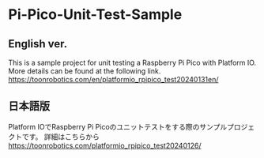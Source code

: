 # Pi-Pico-Unit-Test-Sample

## English ver.

This is a sample project for unit testing a Raspberry Pi Pico with Platform IO.
More details can be found at the following link.  
https://toonrobotics.com/en/platformio_rpipico_test20240131en/

## 日本語版

Platform IOでRaspberry Pi Picoのユニットテストをする際のサンプルプロジェクトです。
詳細はこちらから  
https://toonrobotics.com/platformio_rpipico_test20240126/
